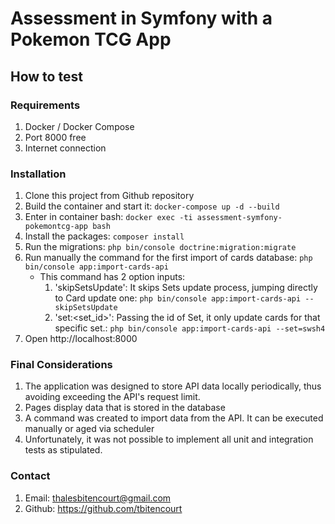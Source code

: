 # Assessment in Symfony with a Pokemon TCG App

## How to test

### Requirements

1. Docker / Docker Compose
2. Port 8000 free
3. Internet connection

### Installation

1. Clone this project from Github repository
2. Build the container and start it: `docker-compose up -d --build`
3. Enter in container bash: `docker exec -ti assessment-symfony-pokemontcg-app bash`
4. Install the packages: `composer install`
5. Run the migrations: `php bin/console doctrine:migration:migrate`
6. Run manually the command for the first import of cards database: `php bin/console app:import-cards-api`
    - This command has 2 option inputs:
        1. 'skipSetsUpdate': It skips Sets update process, jumping directly to Card update one: `php bin/console app:import-cards-api --skipSetsUpdate`
        2. 'set:<set_id>': Passing the id of Set, it only update cards for that specific set.: `php bin/console app:import-cards-api --set=swsh4`
7. Open http://localhost:8000

### Final Considerations

1. The application was designed to store API data locally periodically, thus avoiding exceeding the API's request limit.
2. Pages display data that is stored in the database
3. A command was created to import data from the API. It can be executed manually or aged via scheduler
4. Unfortunately, it was not possible to implement all unit and integration tests as stipulated.

### Contact

1. Email: thalesbitencourt@gmail.com
2. Github: https://github.com/tbitencourt
